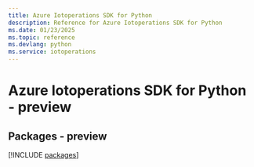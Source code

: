 ```yaml
---
title: Azure Iotoperations SDK for Python
description: Reference for Azure Iotoperations SDK for Python
ms.date: 01/23/2025
ms.topic: reference
ms.devlang: python
ms.service: iotoperations
---
```

# Azure Iotoperations SDK for Python - preview
## Packages - preview
[!INCLUDE [packages](iotoperations-index.md)]